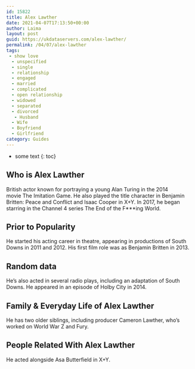 ```yaml
---
id: 15822
title: Alex Lawther
date: 2021-04-07T17:13:50+00:00
author: Laima
layout: post
guid: https://ukdataservers.com/alex-lawther/
permalink: /04/07/alex-lawther
tags:
 - show love
  - unspecified
  - single
  - relationship
  - engaged
  - married
  - complicated
  - open relationship
  - widowed
  - separated
  - divorced
   - Husband
  - Wife
  - Boyfriend
  - Girlfriend
category: Guides
---
```


* some text
{: toc}


## Who is Alex Lawther
                  
                  
                  
British actor known for portraying a young Alan Turing in the 2014 movie The Imitation Game. He also played the title character in Benjamin Britten: Peace and Conflict and Isaac Cooper in X+Y. In 2017, he began starring in the Channel 4 series The End of the F***ing World.
                  
              
            
              
            
                
                
                
## Prior to Popularity
                  
                  
                  
He started his acting career in theatre, appearing in productions of South Downs in 2011 and 2012. His first film role was as Benjamin Britten in 2013.
                  
              
            
              
            
                
                
                
## Random data
                  
                  
                  
He&#8217;s also acted in several radio plays, including an adaptation of South Downs. He appeared in an episode of Holby City in 2014.
                  
              
            
              
            
                
                
                
## Family & Everyday Life of Alex Lawther
                  
                  
                  
He has two older siblings, including producer Cameron Lawther, who&#8217;s worked on World War Z and Fury. 
                  
              
            
              
            
                
                
                
## People Related With Alex Lawther
                  
                  
                  
He acted alongside Asa Butterfield in X+Y.
                  
              
            
              
            
                
              
            
              
              
            
            
              
            
          
          
          